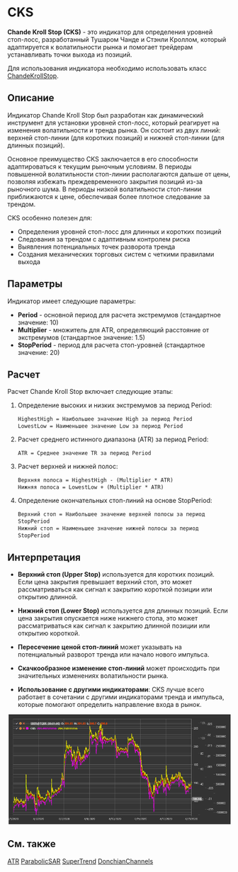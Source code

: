 # CKS

**Chande Kroll Stop (CKS)** - это индикатор для определения уровней стоп-лосс, разработанный Тушаром Чанде и Стэнли Кроллом, который адаптируется к волатильности рынка и помогает трейдерам устанавливать точки выхода из позиций.

Для использования индикатора необходимо использовать класс [ChandeKrollStop](xref:StockSharp.Algo.Indicators.ChandeKrollStop).

## Описание

Индикатор Chande Kroll Stop был разработан как динамический инструмент для установки уровней стоп-лосс, который реагирует на изменения волатильности и тренда рынка. Он состоит из двух линий: верхней стоп-линии (для коротких позиций) и нижней стоп-линии (для длинных позиций).

Основное преимущество CKS заключается в его способности адаптироваться к текущим рыночным условиям. В периоды повышенной волатильности стоп-линии располагаются дальше от цены, позволяя избежать преждевременного закрытия позиций из-за рыночного шума. В периоды низкой волатильности стоп-линии приближаются к цене, обеспечивая более плотное следование за трендом.

CKS особенно полезен для:
- Определения уровней стоп-лосс для длинных и коротких позиций
- Следования за трендом с адаптивным контролем риска
- Выявления потенциальных точек разворота тренда
- Создания механических торговых систем с четкими правилами выхода

## Параметры

Индикатор имеет следующие параметры:
- **Period** - основной период для расчета экстремумов (стандартное значение: 10)
- **Multiplier** - множитель для ATR, определяющий расстояние от экстремумов (стандартное значение: 1.5)
- **StopPeriod** - период для расчета стоп-уровней (стандартное значение: 20)

## Расчет

Расчет Chande Kroll Stop включает следующие этапы:

1. Определение высоких и низких экстремумов за период Period:
   ```
   HighestHigh = Наибольшее значение High за период Period
   LowestLow = Наименьшее значение Low за период Period
   ```

2. Расчет среднего истинного диапазона (ATR) за период Period:
   ```
   ATR = Среднее значение TR за период Period
   ```

3. Расчет верхней и нижней полос:
   ```
   Верхняя полоса = HighestHigh - (Multiplier * ATR)
   Нижняя полоса = LowestLow + (Multiplier * ATR)
   ```

4. Определение окончательных стоп-линий на основе StopPeriod:
   ```
   Верхний стоп = Наибольшее значение верхней полосы за период StopPeriod
   Нижний стоп = Наименьшее значение нижней полосы за период StopPeriod
   ```

## Интерпретация

- **Верхний стоп (Upper Stop)** используется для коротких позиций. Если цена закрытия превышает верхний стоп, это может рассматриваться как сигнал к закрытию короткой позиции или открытию длинной.

- **Нижний стоп (Lower Stop)** используется для длинных позиций. Если цена закрытия опускается ниже нижнего стопа, это может рассматриваться как сигнал к закрытию длинной позиции или открытию короткой.

- **Пересечение ценой стоп-линий** может указывать на потенциальный разворот тренда или начало нового импульса.

- **Скачкообразное изменение стоп-линий** может происходить при значительных изменениях волатильности рынка.

- **Использование с другими индикаторами**: CKS лучше всего работает в сочетании с другими индикаторами тренда и импульса, которые помогают определить направление входа в рынок.

![indicator_chande_kroll_stop](../../../../images/indicator_chande_kroll_stop.png)

## См. также

[ATR](atr.md)
[ParabolicSAR](parabolic_sar.md)
[SuperTrend](supertrend.md)
[DonchianChannels](donchian_channels.md)